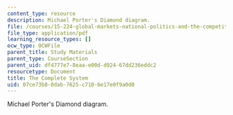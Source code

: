 ```yaml
---
content_type: resource
description: Michael Porter's Diamond diagram.
file: /courses/15-224-global-markets-national-politics-and-the-competitive-advantage-of-firms-spring-2003/07ce73b80dab7625c7106e17e0f9a0d0_portersdiamond.pdf
file_type: application/pdf
learning_resource_types: []
ocw_type: OCWFile
parent_title: Study Materials
parent_type: CourseSection
parent_uid: df4777e7-8eaa-e00d-d924-67dd236eddc2
resourcetype: Document
title: The Complete System
uid: 07ce73b8-0dab-7625-c710-6e17e0f9a0d0
---
```

Michael Porter's Diamond diagram.

